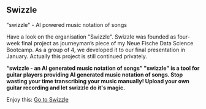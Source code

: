 ## __Swizzle__
"swizzle" - AI powered music notation of songs

Have a look on the organisation "Swizzle". Swizzle was founded as four-week final project as journeyman’s piece of my Neue Fische Data Science Bootcamp. As a group of 4, we developed it to our final presentation in January. Actually this project is still continued privately. 

__“swizzle - an AI generated music notation of songs”
"swizzle" is a tool for guitar players providing AI generated music notation of songs. Stop wasting your time transcribing your music manually! Upload your own guitar recording and let swizzle do it's magic.__


Enjoy this: [Go to Swizzle](https://github.com/swizzle-app/swizzle.git)

